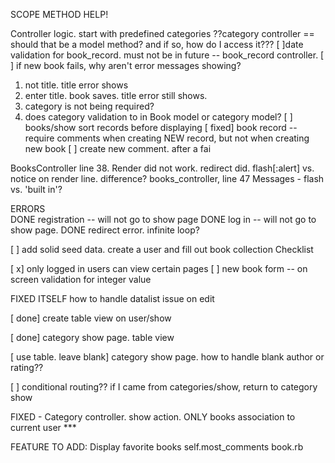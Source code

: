 SCOPE METHOD HELP!

Controller logic.
start with predefined categories
??category controller == should that be a model method?  and if so, how do I access it???
[ ]date validation for book_record. must not be in future  -- book_record controller.
[ ] if new book fails, why aren't error messages showing?
  1. not title.  title error shows
  2. enter title.  book saves.  title error still shows.  
  3. category is not being required?
  4. does category validation to in Book model or category model?
[ ] books/show sort records before displaying
[ fixed] book record -- require comments when creating NEW record, but not when creating new book
[ ] create new comment.  after a fai

BooksController  line 38.  Render did not work.  redirect did.
flash[:alert] vs. notice on render line. difference?  books_controller, line 47
Messages - flash vs. 'built in'?

ERRORS  
DONE  registration -- will not go to show page
DONE  log in  -- will not go to show page.
DONE   redirect error.  infinite loop?


[ ] add solid seed data.  create a user and fill out book collection
Checklist

[ x]  only logged in users can view certain pages
[ ] new book form -- on screen validation for integer value




FIXED ITSELF how to handle datalist issue on edit

[ done]  create table view on user/show

[ done] category show page. table view

[ use table. leave blank] category show page. how to handle blank author or rating??

[ ] conditional routing??  if I came from categories/show, return to category show


FIXED - Category controller.  show action.  ONLY books association to current user ***


FEATURE TO ADD:
Display favorite books
self.most_comments  book.rb
